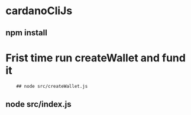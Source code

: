 # cardanoCliJs

## npm install

# Frist time run createWallet and fund it

        ## node src/createWallet.js

## node src/index.js
